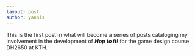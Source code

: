```yaml
---
layout: post
author: yannis
---
```

This is the first post in what will become a series of posts cataloging my involvement in the development of **_Hop to it!_**
for the game design course DH2650 at KTH.
